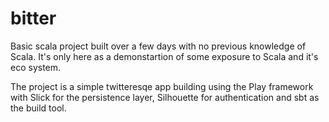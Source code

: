 # bitter

Basic scala project built over a few days with no previous knowledge of Scala. It's only here as a demonstartion of some exposure to Scala and it's eco system.

The project is a simple twitteresqe app building using the Play framework with Slick for the persistence layer, Silhouette for authentication and sbt as the build tool.
